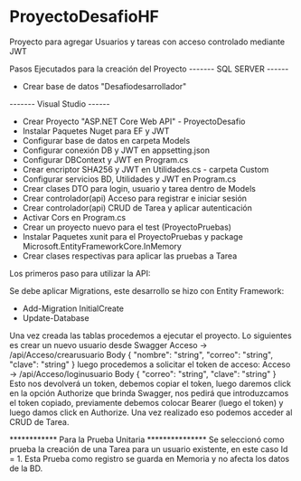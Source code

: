 # ProyectoDesafioHF
Proyecto para agregar Usuarios y tareas con acceso controlado mediante JWT


Pasos Ejecutados para la creación del Proyecto
------- SQL SERVER ------
* Crear base de datos "Desafiodesarrollador"

------- Visual Studio ------
* Crear Proyecto "ASP.NET Core Web API" - ProyectoDesafio
* Instalar Paquetes Nuget para EF y JWT
* Configurar base de datos en carpeta Models
* Configurar conexión DB y JWT en appsetting.json
* Configurar DBContext y JWT en Program.cs
* Crear encriptor SHA256 y JWT en Utilidades.cs - carpeta Custom
* Configurar servicios BD, Utilidades y JWT en Program.cs
* Crear clases DTO para login, usuario y tarea dentro de Models
* Crear controlador(api) Acceso para registrar e iniciar sesión
* Crear controlador(api) CRUD de Tarea y aplicar autenticación
* Activar Cors en Program.cs
* Crear un proyecto nuevo para el test (ProyectoPruebas)
* Instalar Paquetes xunit para el ProyectoPruebas y package Microsoft.EntityFrameworkCore.InMemory
* Crear clases respectivas para aplicar las pruebas a Tarea

Los primeros paso para utilizar la API:

Se debe aplicar Migrations, este desarrollo se hizo con Entity Framework:
* Add-Migration InitialCreate
* Update-Database

Una vez creada las tablas procedemos a ejecutar el proyecto. Lo siguientes es crear un nuevo usuario desde Swagger
Acceso -> /api/Acceso/crearusuario
Body
{
  "nombre": "string",
  "correo": "string",
  "clave": "string"
}
luego procedemos a solicitar el token de acceso:
Acceso -> /api/Acceso/loginusuario
Body
{
  "correo": "string",
  "clave": "string"
}
Esto nos devolverá un token, debemos copiar el token, luego daremos click en la opción Authorize que brinda Swagger, nos pedirá que introduzcamos el token copiado, previamente debemos colocar
Bearer (luego el token) y luego damos click en Authorize. Una vez realizado eso podemos acceder al CRUD de Tarea.

************ Para la Prueba Unitaria ***************
Se seleccionó como prueba la creación de una Tarea para un usuario existente, en este caso Id = 1. Esta Prueba como registro se guarda en Memoria y no afecta los datos de la BD.
